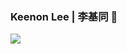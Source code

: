 ### Keenon Lee  |  李基同 👋

<!--
**KeenonLee/KeenonLee** is a ✨ _special_ ✨ repository because its `README.md` (this file) appears on your GitHub profile.

Here are some ideas to get you started:

- 🔭 I’m currently working on ...
- 🌱 I’m currently learning ...
- 👯 I’m looking to collaborate on ...
- 🤔 I’m looking for help with ...
- 💬 Ask me about ...
- 📫 How to reach me: ...
- 😄 Pronouns: ...
- ⚡ Fun fact: ...
-->

<a href="https://lijitong/about">
  <img align="left" src="https://github-readme-stats.vercel.app/api?username=KeenonLee&count_private=true&show_icons=true&include_all_commits=true" />
</a>
<!--
<a href="https://lijitong/about">
  <img align="left" src="https://github-readme-stats.vercel.app/api/top-langs/?username=KeenonLee" />
</a>
-->
